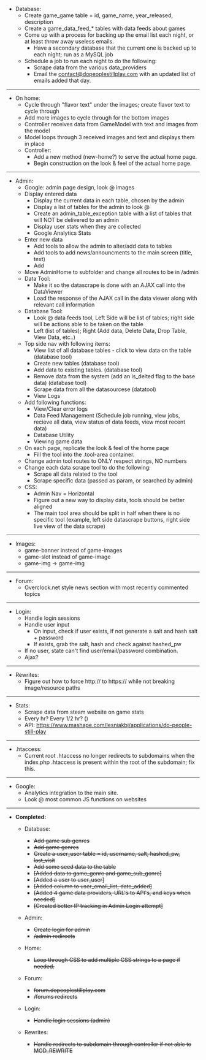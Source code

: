 
- Database:
  - Create game_game table = id, game_name, year_released, description
  - Create a game_data_feed_* tables with data feeds about games
  - Come up with a process for backing up the email list each night, or at least throw away useless emails.
	- Have a secondary database that the current one is backed up to each night; run as a MySQL job
  - Schedule a job to run each night to do the following:
    - Scrape data from the various data_providers
    - Email the contact@dopeoplestillplay.com with an updated list of emails added that day.
  
****

- On home:
  - Cycle through "flavor text" under the images; create flavor text to cycle through
  - Add more images to cycle through for the bottom images
  - Controller receives data from GameModel with text and images from the model
  - Model loops through 3 received images and text and displays them in place
  - Controller:
    - Add a new method (new-home?) to serve the actual home page.
    - Begin construction on the look & feel of the actual home page.

****

- Admin:
  - Google: admin page design, look @ images
  - Display entered data
	- Display the current data in each table, chosen by the admin
	- Display a list of tables for the admin to look @
	- Create an admin_table_exception table with a list of tables that will NOT be delivered to an admin
	- Display user stats when they are collected
	- Google Analytics Stats
  - Enter new data
	- Add tools to allow the admin to alter/add data to tables
	- Add tools to add news/announcments to the main screen (title, text)
	- Add 
  - Move AdminHome to subfolder and change all routes to be in /admin
  - Data Tool:
    - Make it so the datascrape is done with an AJAX call into the DataViewer
	- Load the response of the AJAX call in the data viewer along with relevant call information
  - Database Tool:
    - Look @ data feeds tool, Left Side will be list of tables; right side will be actions able to be taken on the table
	- Left (list of tables); Right (Add data, Delete Data, Drop Table, View Data, etc..)
  - Top side nav with following items:
    - View list of all database tables - click to view data on the table (database tool)
    - Create new tables (database tool)
    - Add data to existing tables. (database tool)
    - Remove data from the system (add an is_delted flag to the base data) (database tool)
	- Scrape data from all the datasourcese (datatool)
	- View Logs
  - Add following functions:
    - View/Clear error logs
    - Data Feed Management (Schedule job running, view jobs, recieve all data, view status of data feeds, view most recent data)
    - Database Utility
    - Viewing game data
  - On each page, replicate the look & feel of the home page
    - Fill the tool into the .tool-area container.
  - Change admin tool routes to ONLY respect strings, NO numbers
  - Change each data scrape tool to do the following:
	- Scrape all data related to the tool
	- Scrape specific data (passed as param, or searched by admin)
  - CSS:
	- Admin Nav = Horizontal
	- Figure out a new way to display data, tools should be better aligned
	- The main tool area should be split in half when there is no specific tool (example, left side datascrape buttons, right side live view of the data scrape)

****

- Images:
  - game-banner instead of game-images
  - game-slot instead of game-image
  - game-img -> game-img

****

- Forum:
  - Overclock.net style news section with most recently commented topics

****

- Login:
  - Handle login sessions
  - Handle user input
    - On input, check if user exists, if not generate a salt and hash salt + password
    - If exists, grab the salt, hash and check against hashed_pw
  - If no user, state can't find user/email/password combination.
  - Ajax?

****

- Rewrites:
  - Figure out how to force http:// to https:// while not breaking image/resource paths

****

- Stats:
  - Scrape data from steam website on game stats
  - Every hr? Every 1/2 hr? ()
  - API: https://www.mashape.com/lesniakbj/applications/do-people-still-play

****

- .htaccess:
  - Current root .htaccess no longer redirects to subdomains when the index.php .htaccess is present within the root of the subdomain; fix this.
  
****

- Google:
  - Analytics integration to the main site.
  - Look @ most common JS functions on websites

****

- **Completed:**
  - Database:
    - ~~Add game sub genres~~
    - ~~Add game genres~~
    - ~~Create a user_user table = id, username, salt, hashed_pw, last_visit~~
    - ~~Add some seed data to the table~~
    - ~~[Added data to game_genre and game_sub_genre]~~
    - ~~[Added a user to user_user]~~
    - ~~[Added column to user_email_list, date_added]~~
    - ~~[Added 4 game data providers, URL's to API's, and keys when needed]~~
    - ~~[Created better IP tracking in Admin Login attempt]~~
  
  - Admin: 
    - ~~Create login for admin~~
    - ~~/admin redirects~~
	
  - Home:
    - ~~Loop through CSS to add multiple CSS strings to a page if needed.~~
   
  - Forum:
    - ~~forum.dopeoplestillplay.com~~
    - ~~/forums redirects~~
   
  - Login:
    - ~~Handle login sessions (admin)~~
   
  - Rewrites:
    - ~~Handle redirects to subdomain through controller if not able to MOD_REWRITE~~
  
